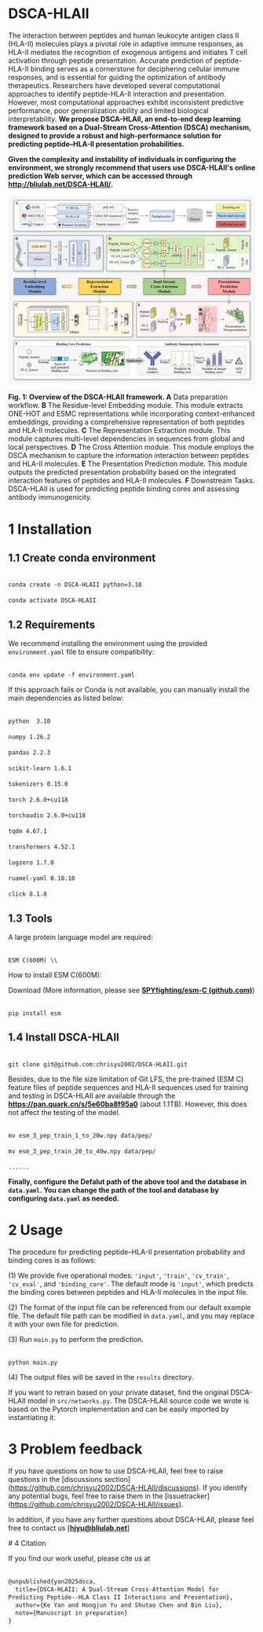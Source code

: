 # DSCA-HLAII

The interaction between peptides and human leukocyte antigen class II (HLA-II) molecules plays a pivotal role in adaptive immune responses, as HLA-II mediates the recognition of exogenous antigens and initiates T cell activation through peptide presentation. Accurate prediction of peptide-HLA-II binding serves as a cornerstone for deciphering cellular immune responses, and is essential for guiding the optimization of antibody therapeutics. Researchers have developed several computational approaches to identify peptide-HLA-II interaction and presentation. However, most computational approaches exhibit inconsistent predictive performance, poor generalization ability and limited biological interpretability. **We propose DSCA-HLAII, an end-to-end deep learning framework based on a Dual-Stream Cross-Attention (DSCA) mechanism, designed to provide a robust and high-performance solution for predicting peptide–HLA-II presentation probabilities.**



**Given the complexity and instability of individuals in configuring the environment, we strongly recommend that users use DSCA-HLAII's online prediction Web server, which can be accessed through http://bliulab.net/DSCA-HLAII/.**



![DSCA-HLAII](/imgs/DSCA-HLAII.png)

**Fig. 1: Overview of the DSCA-HLAII framework. A** Data preparation workflow. **B** The Residue-level Embedding module. This module extracts ONE-HOT and ESMC representations while incorporating context-enhanced embeddings, providing a comprehensive representation of both peptides and HLA-II molecules. **C** The Representation Extraction module. This module captures multi-level dependencies in sequences from global and local perspectives. **D** The Cross Attention module. This module employs the DSCA mechanism to capture the information interaction between peptides and HLA-II molecules. **E** The Presentation Prediction module. This module outputs the predicted presentation probability based on the integrated interaction features of peptides and HLA-II molecules. **F** Downstream Tasks. DSCA-HLAII is used for predicting peptide binding cores and assessing antibody immunogenicity.



# 1 Installation



## 1.1 Create conda environment

```

conda create -n DSCA-HLAII python=3.10

conda activate DSCA-HLAII

```



## 1.2 Requirements

We recommend installing the environment using the provided `environment.yaml` file to ensure compatibility:

```

conda env update -f environment.yaml

```

If this approach fails or Conda is not available, you can manually install the main dependencies as listed below:

```

python  3.10

numpy 1.26.2

pandas 2.2.3

scikit-learn 1.6.1

tokenizers 0.15.0

torch 2.6.0+cu118

torchaudio 2.6.0+cu118

tqdm 4.67.1

transformers 4.52.1

logzero 1.7.0

ruamel-yaml 0.18.10

click 8.1.8

```



## 1.3 Tools

A large protein language model are required: 

```

ESM C(600M) \\

```

How to install ESM C(600M):

Download (More information, please see **[SPYfighting/esm-C (github.com)](https://github.com/SPYfighting/esm-C)**)

```

pip install esm

```



## 1.4 Install DSCA-HLAII

```

git clone git@github.com:chrisyu2002/DSCA-HLAII.git

```



Besides, due to the file size limitation of Git LFS, the pre-trained (ESM C) feature files of peptide sequences and HLA-II sequences used for training and testing in DSCA-HLAII are available through the **https://pan.quark.cn/s/5e60ba8f95a0** (about 1.1TB). However, this does not affect the testing of the model.

```

mv esm_3_pep_train_1_to_20w.npy data/pep/

mv esm_3_pep_train_20_to_40w.npy data/pep/

......

```





**Finally, configure the Defalut path of the above tool and the database in `data.yaml`. You can change the path of the tool and database by configuring `data.yaml` as needed.**





# 2 Usage

The procedure for predicting peptide–HLA-II presentation probability and binding cores is as follows:



(1) We provide five operational modes: `'input'`, `'train'`, `'cv_train'`, `'cv_eval'`, and `'binding_core'`. The default mode is `'input'`, which predicts the binding cores between peptides and HLA-II molecules in the input file.



(2) The format of the input file can be referenced from our default example file. The default file path can be modified in `data.yaml`, and you may replace it with your own file for prediction.



(3) Run `main.py` to perform the prediction.

```

python main.py

```



(4) The output files will be saved in the `results` directory.



If you want to retrain based on your private dataset, find the original DSCA-HLAII model in `src/networks.py`. The DSCA-HLAII source code we wrote is based on the Pytorch implementation and can be easily imported by instantiating it.







# 3 Problem feedback

If you have questions on how to use DSCA-HLAII, feel free to raise questions in the \[discussions section](https://github.com/chrisyu2002/DSCA-HLAII/discussions). If you identify any potential bugs, feel free to raise them in the \[issuetracker](https://github.com/chrisyu2002/DSCA-HLAII/issues).



In addition, if you have any further questions about DSCA-HLAII, please feel free to contact us [**hjyu@bliulab.net**]



\# 4 Citation



If you find our work useful, please cite us at

```

@unpublished{yan2025dsca,
  title={DSCA-HLAII: A Dual-Stream Cross-Attention Model for Predicting Peptide--HLA Class II Interactions and Presentation},
  author={Ke Yan and Hongjun Yu and Shutao Chen and Bin Liu},
  note={Manuscript in preparation}
}

```




